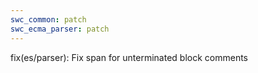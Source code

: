 ```yaml
---
swc_common: patch
swc_ecma_parser: patch
---
```


fix(es/parser): Fix span for unterminated block comments
